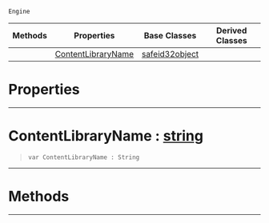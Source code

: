  `Engine`

|Methods|Properties|Base Classes|Derived Classes|
|---|---|---|---|
| |[ ContentLibraryName](https://github.com/zeroengineteam/ZeroDocs/blob/master/code_reference/class_reference/contentlibraryreference.markdown#contentlibraryname-zero)|[safeid32object](https://github.com/zeroengineteam/ZeroDocs/blob/master/code_reference/class_reference/safeid32object.markdown)| |


 #  Properties


---  
 #  ContentLibraryName : [string](https://github.com/zeroengineteam/ZeroDocs/blob/master/code_reference/zilch_base_types/string.markdown)

> 
> ``` lang=cpp, name=Zilch
> var ContentLibraryName : String


---  
 #  Methods


---  
 

 